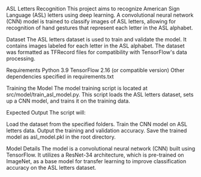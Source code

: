 ASL Letters Recognition
This project aims to recognize American Sign Language (ASL) letters using deep learning. A convolutional neural network (CNN) model is trained to classify images of ASL letters, allowing for recognition of hand gestures that represent each letter in the ASL alphabet.

Dataset
The ASL letters dataset is used to train and validate the model. It contains images labeled for each letter in the ASL alphabet. The dataset was formatted as TFRecord files for compatibility with TensorFlow's data processing.

Requirements
Python 3.9
TensorFlow 2.16 (or compatible version)
Other dependencies specified in requirements.txt

Training the Model
The model training script is located at src/model/train_asl_model.py. This script loads the ASL letters dataset, sets up a CNN model, and trains it on the training data.

Expected Output
The script will:

Load the dataset from the specified folders.
Train the CNN model on ASL letters data.
Output the training and validation accuracy.
Save the trained model as asl_model.pkl in the root directory.

Model Details
The model is a convolutional neural network (CNN) built using TensorFlow. It utilizes a ResNet-34 architecture, which is pre-trained on ImageNet, as a base model for transfer learning to improve classification accuracy on the ASL letters dataset.

